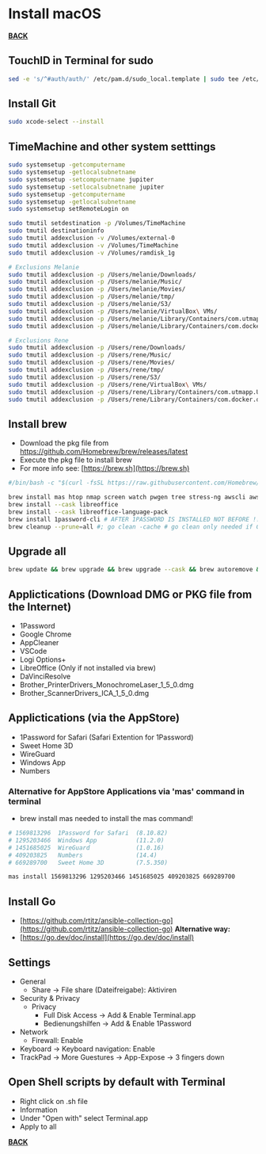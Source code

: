 # Install macOS

**[BACK](../../README.md)**

## TouchID in Terminal for sudo
```zsh
sed -e 's/^#auth/auth/' /etc/pam.d/sudo_local.template | sudo tee /etc/pam.d/sudo_local
```

## Install Git
```zsh
sudo xcode-select --install
```

## TimeMachine and other system setttings
```zsh
sudo systemsetup -getcomputername
sudo systemsetup -getlocalsubnetname
sudo systemsetup -setcomputername jupiter
sudo systemsetup -setlocalsubnetname jupiter
sudo systemsetup -getcomputername
sudo systemsetup -getlocalsubnetname
sudo systemsetup setRemoteLogin on

sudo tmutil setdestination -p /Volumes/TimeMachine
sudo tmutil destinationinfo
sudo tmutil addexclusion -v /Volumes/external-0
sudo tmutil addexclusion -v /Volumes/TimeMachine
sudo tmutil addexclusion -v /Volumes/ramdisk_1g

# Exclusions Melanie
sudo tmutil addexclusion -p /Users/melanie/Downloads/
sudo tmutil addexclusion -p /Users/melanie/Music/
sudo tmutil addexclusion -p /Users/melanie/Movies/
sudo tmutil addexclusion -p /Users/melanie/tmp/
sudo tmutil addexclusion -p /Users/melanie/S3/
sudo tmutil addexclusion -p /Users/melanie/VirtualBox\ VMs/
sudo tmutil addexclusion -p /Users/melanie/Library/Containers/com.utmapp.UTM/
sudo tmutil addexclusion -p /Users/melanie/Library/Containers/com.docker.docker

# Exclusions Rene
sudo tmutil addexclusion -p /Users/rene/Downloads/
sudo tmutil addexclusion -p /Users/rene/Music/
sudo tmutil addexclusion -p /Users/rene/Movies/
sudo tmutil addexclusion -p /Users/rene/tmp/
sudo tmutil addexclusion -p /Users/rene/S3/
sudo tmutil addexclusion -p /Users/rene/VirtualBox\ VMs/
sudo tmutil addexclusion -p /Users/rene/Library/Containers/com.utmapp.UTM/
sudo tmutil addexclusion -p /Users/rene/Library/Containers/com.docker.docker
```

## Install brew
  * Download the pkg file from https://github.com/Homebrew/brew/releases/latest
  * Execute the pkg file to install brew
  * For more info see: [https://brew.sh](https://brew.sh)

```zsh
#/bin/bash -c "$(curl -fsSL https://raw.githubusercontent.com/Homebrew/install/HEAD/install.sh)" # Only needed if not installed via pkg file

brew install mas htop nmap screen watch pwgen tree stress-ng awscli aws-cdk ansible 
brew install --cask libreoffice
brew install --cask libreoffice-language-pack
brew install 1password-cli # AFTER 1PASSWORD IS INSTALLED NOT BEFORE !!!
brew cleanup --prune=all #; go clean -cache # go clean only needed if Go is installed
```

## Upgrade all
```zsh
brew update && brew upgrade && brew upgrade --cask && brew autoremove && brew cleanup; mas upgrade; softwareupdate -l
```

## Applictications (Download DMG or PKG file from the Internet)
  * 1Password
  * Google Chrome
  * AppCleaner
  * VSCode
  * Logi Options+
  * LibreOffice (Only if not installed via brew)
  * DaVinciResolve
  * Brother_PrinterDrivers_MonochromeLaser_1_5_0.dmg
  * Brother_ScannerDrivers_ICA_1_5_0.dmg

## Applictications (via the AppStore)
  * 1Password for Safari (Safari Extention for 1Password)
  * Sweet Home 3D
  * WireGuard
  * Windows App
  * Numbers

### Alternative for AppStore Applications via 'mas' command in terminal
  * brew install mas needed to install the mas command!
```zsh
# 1569813296  1Password for Safari  (8.10.82)
# 1295203466  Windows App           (11.2.0)
# 1451685025  WireGuard             (1.0.16)
# 409203825   Numbers               (14.4)
# 669289700   Sweet Home 3D         (7.5.350)

mas install 1569813296 1295203466 1451685025 409203825 669289700
```

## Install Go

  * [https://github.com/rtitz/ansible-collection-go](https://github.com/rtitz/ansible-collection-go)
**Alternative way:**
  * [https://go.dev/doc/install](https://go.dev/doc/install)


## Settings
- General
  - Share -> File share (Dateifreigabe): Aktiviren
- Security & Privacy
  - Privacy
    - Full Disk Access -> Add & Enable Terminal.app
    - Bedienungshilfen -> Add & Enable 1Password
- Network
  - Firewall: Enable
- Keyboard -> Keyboard navigation: Enable
- TrackPad -> More Guestures -> App-Expose -> 3 fingers down

## Open Shell scripts by default with Terminal
- Right click on .sh file
- Information
- Under "Open with" select Terminal.app
- Apply to all


**[BACK](../../README.md)**
